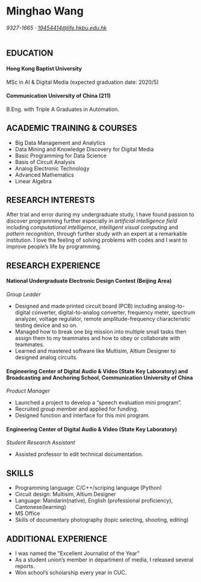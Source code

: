  # Minghao Wang  

*9327-1665 · 19454414@life.hkbu.edu.hk*
<br></br>

## EDUCATION
#### Hong Kong Baptist University
MSc in AI & Digital Media (expected graduation date: 2020/5)
#### Communication University of China (211)
B.Eng. with Triple A Graduates in Automation.


## ACADEMIC TRAINING & COURSES
- Big Data Management and Analytics
- Data Mining and Knowledge Discovery for Digital Media
- Basic Programming for Data Science
- Basis of Circuit Analysis
- Analog Electronic Technology
- Advanced Mathematics
- Linear Algebra


## RESEARCH INTERESTS
After trial and error during my undergraduate study, I have found passion to discover programming further especially in *artificial intelligence field* including *computational intelligence*, *intelligent visual computing* and *pattern recognition*, through further study with an expert at a remarkable institution. I love the feeling of solving problems with codes and I want to improve people’s life by programming.


## RESEARCH EXPERIENCE
#### National Undergraduate Electronic Design Contest (Beijing Area)
*Group Leader*
- Designed and made printed circuit board (PCB) including analog-to-digital converter, digital-to-analog converter, frequency meter, spectrum analyzer, voltage regulator, remote amplitude-frequency characteristic testing device and so on.
- Managed how to break one big mission into multiple small tasks then assign them to my teammates and how to obey or collaborate with teammates.
- Learned and mastered software like Multisim, Altium Designer to designed analog circuits.

#### Engineering Center of Digital Audio & Video (State Key Laboratory) and Broadcasting and Anchoring School, Communication University of China
*Product Manager*
- Launched a project to develop a “speech evaluation mini program”. 
- Recruited group member and applied for funding.
- Designed function and interface for this mini program.

#### Engineering Center of Digital Audio & Video (State Key Laboratory)
*Student Research Assistant*
- Assisted professor to edit technical documentation.


## SKILLS
- Programming language: C/C++/scriping language (Python)
- Circuit design: Multisim, Altium Designer
- Language: Mandarin(native), English (professional proficiency), Cantonese(learning)
- MS Office
- Skills of documentary photography (topic selecting, shooting, editing)


## ADDITIONAL EXPERIENCE
- I was named the "Excellent Journalist of the Year" 
- As a student union’s member in department of media, I released several reports.
- Won school’s scholarship every year in CUC.
